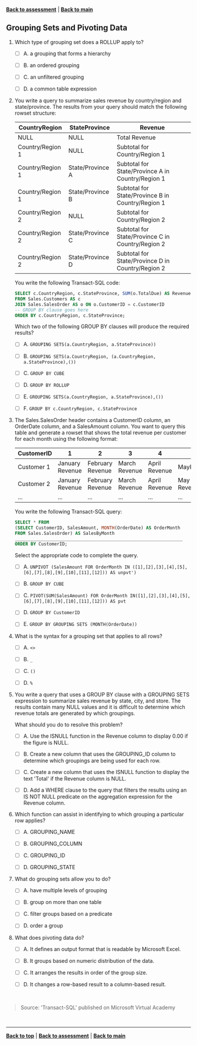 
<a id="top" />

<br/>


[**Back to assessment**](./assessment.md) |   [**Back to main**](../README.md) 

## Grouping Sets and Pivoting Data


1. Which type of grouping set does a ROLLUP apply to?

    - [ ] A. 	a grouping that forms a hierarchy
    - [ ] B. 	an ordered grouping
    - [ ] C. 	an unfiltered grouping
    - [ ] D. 	a common table expression
	
 	
2. You write a query to summarize sales revenue by country/region and state/province. The results from your query should match the following rowset structure:

    | CountryRegion  		|	StateProvince    	|	Revenue |
    |  --- | --- | --- |
    |NULL				|	NULL				|	Total Revenue |
    | Country/Region 1	|	NULL				|	Subtotal for Country/Region 1 |
    | Country/Region 1	|	State/Province A	|	Subtotal for State/Province A in Country/Region 1  |
    | Country/Region 1	|	State/Province B	|	Subtotal for State/Province B in Country/Region 1 |
    | Country/Region 2	|	NULL				|	Subtotal for Country/Region 2 |
    | Country/Region 2	|	State/Province C	|	Subtotal for State/Province C in Country/Region 2 |
    | Country/Region 2	|	State/Province D	|	Subtotal for State/Province D in Country/Region 2 |

    You write the following Transact-SQL code:

    ```sql
    SELECT c.CountryRegion, c.StateProvince, SUM(o.TotalDue) AS Revenue
    FROM Sales.Customers AS c
    JOIN Sales.SalesOrder AS o ON o.CustomerID = c.CustomerID
    -- GROUP BY clause goes here
    ORDER BY c.CountryRegion, c.StateProvince;

    ```

    Which two of the following GROUP BY clauses will produce the required results?

    - [ ] A. 	``` GROUPING SETS(a.CountryRegion, a.StateProvince)) ```
    - [ ] B. 	``` GROUPING SETS(a.CountryRegion, (a.CountryRegion, a.StateProvince),()) ```
    - [ ] C. 	``` GROUP BY CUBE ```
    - [ ] D. 	``` GROUP BY ROLLUP ```
    - [ ] E. 	``` GROUPING SETS(a.CountryRegion, a.StateProvince),()) ```
    - [ ] F. 	``` GROUP BY c.CountryRegion, c.StateProvince ```

	
3. The Sales.SalesOrder header contains a CustomerID column, an OrderDate column, and a SalesAmount column. You want to query this table and generate a rowset that shows the total revenue per customer for each month using the following format:

    | CustomerID	|	1		|	2		|	3		|	4		|	5		|	6		|	…  | 12 | 
    |  ----         | ---        | ---      | ----      | ----      | ----      | ----      | ---- | ----     | 
    | Customer 1	| January Revenue | February Revenue	| March Revenue	| April	Revenue	| MayRevenue | June	Revenue	| …  | December Revenue |
    | Customer 2	| January Revenue	| February Revenue	| March Revenue	| April	Revenue	| May Revenue  | JuneRevenue	| …  | December Revenue |		
    |	...		    | 	...		        |	...		        |	...		    |	...		   |	...		    |	...		    |	... |	... | 

    You write the following Transact-SQL query:

    ```sql
    SELECT * FROM
    (SELECT CustomerID, SalesAmount, MONTH(OrderDate) AS OrderMonth
    FROM Sales.SalesOrder) AS SalesByMonth
    ________________________________________________________________
    ORDER BY CustomerID;
    ```
 
    Select the appropriate code to complete the query.

    - [ ] A. 	``` UNPIVOT (SalesAmount FOR OrderMonth IN ([1],[2],[3],[4],[5],[6],[7],[8],[9],[10],[11],[12])) AS unpvt') ```
    - [ ] B. 	``` GROUP BY CUBE ```
    - [ ] C. 	``` PIVOT(SUM(SalesAmount) FOR OrderMonth IN([1],[2],[3],[4],[5],[6],[7],[8],[9],[10],[11],[12])) AS pvt ```
    - [ ] D. 	``` GROUP BY CustomerID ```
    - [ ] E. 	``` GROUP BY GROUPING SETS (MONTH(OrderDate)) ```

	
4. What is the syntax for a grouping set that applies to all rows?

    - [ ] A. 	``` <> ```
    - [ ] B. 	``` _ ```
    - [ ] C. 	``` () ```
    - [ ] D. 	``` % ```


5. You write a query that uses a GROUP BY clause with a GROUPING SETS expression to summarize sales revenue by state, city, and store. The results contain many NULL values and it is difficult to determine which revenue totals are generated by which groupings.

    What should you do to resolve this problem?
    - [ ] A. 	Use the ISNULL function in the Revenue column to display 0.00 if the figure is NULL.
    - [ ] B. 	Create a new column that uses the GROUPING_ID column to determine which groupings are being used for each row.
    - [ ] C. 	Create a new column that uses the ISNULL function to display the text 'Total' if the Revenue column is NULL.
    - [ ] D. 	Add a WHERE clause to the query that filters the results using an IS NOT NULL predicate on the aggregation expression for the Revenue column.
        

6. Which function can assist in identifying to which grouping a particular row applies?

    - [ ] A. 	GROUPING_NAME
    - [ ] B. 	GROUPING_COLUMN
    - [ ] C. 	GROUPING_ID
    - [ ] D. 	GROUPING_STATE
	

7. What do grouping sets allow you to do?

    - [ ] A. 	have multiple levels of grouping
    - [ ] B. 	group on more than one table
    - [ ] C. 	filter groups based on a predicate
    - [ ] D. 	order a group
	

8. What does pivoting data do?

    - [ ] A. 	It defines an output format that is readable by Microsoft Excel.
    - [ ] B. 	It groups based on numeric distribution of the data.
    - [ ] C. 	It arranges the results in order of the group size.
    - [ ] D. 	It changes a row-based result to a column-based result.



<br/>

> Source: 'Transact-SQL' published on Microsoft Virtual Academy

<br/>

------

[**Back to top**](#top) | [**Back to assessment**](./assessment.md) | [**Back to main**](../README.md) 